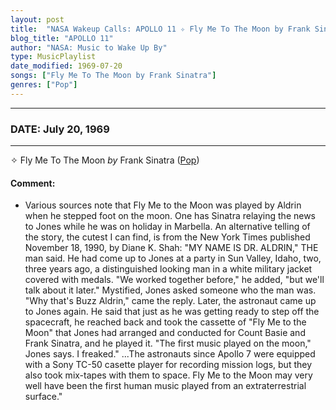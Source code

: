 ```yaml
---
layout: post
title:  "NASA Wakeup Calls: APOLLO 11 ✧ Fly Me To The Moon by Frank Sinatra ✫ July 20, 1969"
blog_title: "APOLLO 11"
author: "NASA: Music to Wake Up By"
type: MusicPlaylist
date_modified: 1969-07-20
songs: ["Fly Me To The Moon by Frank Sinatra"]
genres: ["Pop"]
---
```


----
### DATE: July 20, 1969
----
✧ Fly Me To The Moon *by* Frank Sinatra ([Pop](https://www.discogs.com/genre/Pop)) <a target="blank_" href="https://www.discogs.com/Frank-Sinatra-Fly-Me-To-The-Moon/release/10855629">
    <i class="fas fa-compact-disc"
       title="Discogs entry for this song"
       alt="Discogs entry for this song"
       style="font-size: 1.1em;"></i></a>
    

#### Comment:
* Various sources note that Fly Me to the Moon was played by Aldrin when he stepped foot on the moon. One has Sinatra relaying the news to Jones while he was on holiday in Marbella. An alternative telling of the story, the cutest I can find, is from the New York Times published November 18, 1990, by Diane K. Shah: "MY NAME IS DR. ALDRIN," THE man said. He had come up to Jones at a party in Sun Valley, Idaho, two, three years ago, a distinguished looking man in a white military jacket covered with medals. "We worked together before," he added, "but we'll talk about it later." Mystified, Jones asked someone who the man was. "Why that's Buzz Aldrin," came the reply. Later, the astronaut came up to Jones again. He said that just as he was getting ready to step off the spacecraft, he reached back and took the cassette of "Fly Me to the Moon" that Jones had arranged and conducted for Count Basie and Frank Sinatra, and he played it. "The first music played on the moon," Jones says. I freaked." ...The astronauts since Apollo 7 were equipped with a Sony TC-50 casette player for recording mission logs, but they also took mix-tapes with them to space. Fly Me to the Moon may very well have been the first human music played from an extraterrestrial surface."



<br/>
<center>
	<a target="_blank"
	   href="https://twitter.com/intent/tweet?hashtags=Space,NASA,Playlist,NASAWakeupCalls,SpaceProgram&text=🚀 {{ page.author}}, '{{ page.songs.first }}' {{ page.title }}, {{ page.date | date: '%B %d, %Y' }}, {{ site.url }}{{ page.url }}&via=nasawakeupcalls"><i class="fab fa-twitter" title="Tweet this page" alt="Tweet this page" style="font-size: 1.3em;"></i></a>
	&nbsp; 	<i class="fas fa-user-astronaut" style="font-size: 1.5em;"></i> &nbsp;
    <a id="custom_amazon_link"
       type="amzn" search="#"
       category="popular music">
    <i class="fab fa-amazon" style="font-size: 1.3em;"></i></a>
</center>

<!-- Randomly resolve an individual entry from a song array -->
<script src="/assets/javascript/seedrandom.min.js"></script>
<script>
  var wake_me_up = ["Fly Me To The Moon by Frank Sinatra"];
  var prng = new Math.seedrandom();
  function randomSong() {
    song = wake_me_up[Math.floor(Math.random() * wake_me_up.length)];
    var amazon_link = document.getElementById("custom_amazon_link");
    amazon_link.setAttribute("search", song);
  }
  window.onload = randomSong();
</script>
